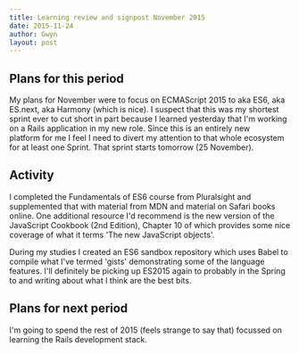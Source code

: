 ```yaml
---
title: Learning review and signpost November 2015
date: 2015-11-24
author: Gwyn
layout: post
---
```


## Plans for this period

My plans for November were to focus on ECMAScript 2015 to aka ES6, aka ES.next, aka Harmony (which is nice). I suspect that this was my shortest sprint ever to cut short in part because I learned yesterday that I'm working on a Rails application in my new role. Since this is an entirely new platform for me I feel I need to divert my attention to that whole ecosystem for at least one Sprint. That sprint starts tomorrow (25 November).

## Activity

I completed the Fundamentals of ES6 course from Pluralsight and supplemented that with material from MDN and material on Safari books online. One additional resource I'd recommend is the new version of the JavaScript Cookbook (2nd Edition), Chapter 10 of which provides some nice coverage of what it terms 'The new JavaScript objects'.

During my studies I created an ES6 sandbox repository which uses Babel to compile what I've termed 'gists' demonstrating some of the language features. I'll definitely be picking up ES2015 again to probably in the Spring to and writing about what I think are the best bits.

## Plans for next period

I'm going to spend the rest of 2015 (feels strange to say that) focussed on learning the Rails development stack.